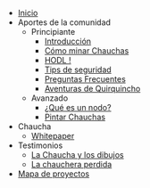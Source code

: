 * [Inicio](README.md)
* Aportes de la comunidad
  * Principiante
    * [Introducción](docs/aportes/principiante/intro.md)
    * [Cómo minar Chauchas](docs/aportes/principiante/mining.md)
    * [HODL !](docs/aportes/principiante/hodl.md)
    * [Tips de seguridad](docs/aportes/principiante/sec.md)
    * [Preguntas Frecuentes](docs/aportes/principiante/faq.md)
    * [Aventuras de Quirquincho](docs/aportes/principiante/quirquincho/aventuras.md)
  * Avanzado
    * [¿Qué es un nodo?](docs/aportes/avanzado/nodo.md)
    * [Pintar Chauchas](docs/aportes/avanzado/pintar.md)
* Chaucha
  * [Whitepaper](docs/chaucha/whitepaper.md)
* Testimonios
  * [La Chaucha y los dibujos](docs/testimonios/leo.md)
  * [La chauchera perdida](docs/testimonios/pablo.md)
* [Mapa de proyectos](docs/map.md)
